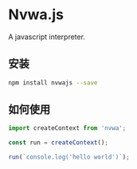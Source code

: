 # Nvwa.js
A javascript interpreter.


## 安装
```bash
npm install nvwajs --save
```


## 如何使用
```js
import createContext from 'nvwa';

const run = createContext();

run(`console.log('hello world')`);
```
